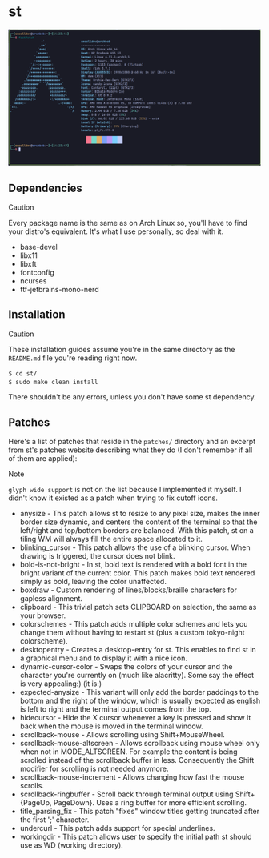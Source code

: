 # st
<p align="center">
    <img src="../assets/cut st showcase.png" alt="st Showcase">
</p>

## Dependencies
>[!CAUTION]
>Every package name is the same as on Arch Linux so, you'll have to find your distro's equivalent. It's what I use personally, so deal with it.

- base-devel
- libx11
- libxft
- fontconfig
- ncurses
- ttf-jetbrains-mono-nerd

## Installation
>[!CAUTION]
>These installation guides assume you're in the same directory as the `README.md` file you're reading right now.

```bash
$ cd st/
$ sudo make clean install
```

There shouldn't be any errors, unless you don't have some st dependency.

## Patches
Here's a list of patches that reside in the `patches/` directory and an excerpt from st's patches website describing what they do (I don't remember if all of them are applied):

>[!NOTE]
>`glyph wide support` is not on the list because I implemented it myself. I didn't know it existed as a patch when trying to fix cutoff icons.

- anysize - This patch allows st to resize to any pixel size, makes the inner border size dynamic, and centers the content of the terminal so that the left/right and top/bottom borders are balanced. With this patch, st on a tiling WM will always fill the entire space allocated to it.
- blinking_cursor - This patch allows the use of a blinking cursor. When drawing is triggered, the cursor does not blink.
- bold-is-not-bright - In st, bold text is rendered with a bold font in the bright variant of the current color. This patch makes bold text rendered simply as bold, leaving the color unaffected.
- boxdraw - Custom rendering of lines/blocks/braille characters for gapless alignment.
- clipboard - This trivial patch sets CLIPBOARD on selection, the same as your browser.
- colorschemes - This patch adds multiple color schemes and lets you change them without having to restart st (plus a custom tokyo-night colorscheme).
- desktopentry - Creates a desktop-entry for st. This enables to find st in a graphical menu and to display it with a nice icon.
- dynamic-cursor-color - Swaps the colors of your cursor and the character you're currently on (much like alacritty). Some say the effect is very appealing:) (it is:)
- expected-anysize - This variant will only add the border paddings to the bottom and the right of the window, which is usually expected as english is left to right and the terminal output comes from the top.
- hidecursor - Hide the X cursor whenever a key is pressed and show it back when the mouse is moved in the terminal window.
- scrollback-mouse - Allows scrolling using Shift+MouseWheel.
- scrollback-mouse-altscreen - Allows scrollback using mouse wheel only when not in MODE_ALTSCREEN. For example the content is being scrolled instead of the scrollback buffer in less. Consequently the Shift modifier for scrolling is not needed anymore.
- scrollback-mouse-increment - Allows changing how fast the mouse scrolls.
- scrollback-ringbuffer - Scroll back through terminal output using Shift+{PageUp, PageDown}. Uses a ring buffer for more efficient scrolling.
- title_parsing_fix - This patch "fixes" window titles getting truncated after the first ';' character.
- undercurl - This patch adds support for special underlines.
- workingdir - This patch allows user to specify the initial path st should use as WD (working directory).
